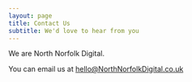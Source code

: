 ```yaml
---
layout: page
title: Contact Us
subtitle: We'd love to hear from you
---
```


We are North Norfolk Digital.

You can email us at <hello@NorthNorfolkDigital.co.uk>
